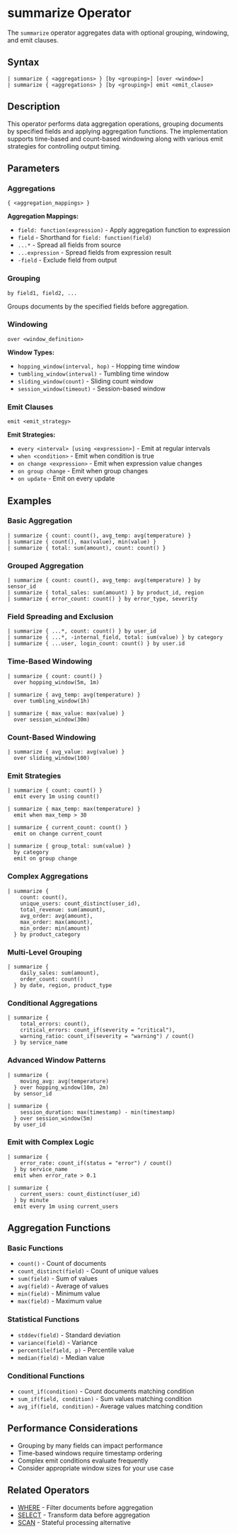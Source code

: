 # summarize Operator

The `summarize` operator aggregates data with optional grouping, windowing, and emit clauses.

## Syntax

```jsonjet
| summarize { <aggregations> } [by <grouping>] [over <window>]
| summarize { <aggregations> } [by <grouping>] emit <emit_clause>
```

## Description

This operator performs data aggregation operations, grouping documents by specified fields and applying aggregation functions. The implementation supports time-based and count-based windowing along with various emit strategies for controlling output timing.

## Parameters

### Aggregations

```jsonjet
{ <aggregation_mappings> }
```

**Aggregation Mappings:**
- `field: function(expression)` - Apply aggregation function to expression
- `field` - Shorthand for `field: function(field)`
- `...*` - Spread all fields from source
- `...expression` - Spread fields from expression result
- `-field` - Exclude field from output

### Grouping

```jsonjet
by field1, field2, ...
```

Groups documents by the specified fields before aggregation.

### Windowing

```jsonjet
over <window_definition>
```

**Window Types:**
- `hopping_window(interval, hop)` - Hopping time window
- `tumbling_window(interval)` - Tumbling time window
- `sliding_window(count)` - Sliding count window
- `session_window(timeout)` - Session-based window

### Emit Clauses

```jsonjet
emit <emit_strategy>
```

**Emit Strategies:**
- `every <interval> [using <expression>]` - Emit at regular intervals
- `when <condition>` - Emit when condition is true
- `on change <expression>` - Emit when expression value changes
- `on group change` - Emit when group changes
- `on update` - Emit on every update

## Examples

### Basic Aggregation

```jsonjet
| summarize { count: count(), avg_temp: avg(temperature) }
| summarize { count(), max(value), min(value) }
| summarize { total: sum(amount), count: count() }
```

### Grouped Aggregation

```jsonjet
| summarize { count: count(), avg_temp: avg(temperature) } by sensor_id
| summarize { total_sales: sum(amount) } by product_id, region
| summarize { error_count: count() } by error_type, severity
```

### Field Spreading and Exclusion

```jsonjet
| summarize { ...*, count: count() } by user_id
| summarize { ...*, -internal_field, total: sum(value) } by category
| summarize { ...user, login_count: count() } by user.id
```

### Time-Based Windowing

```jsonjet
| summarize { count: count() } 
  over hopping_window(5m, 1m)

| summarize { avg_temp: avg(temperature) } 
  over tumbling_window(1h)

| summarize { max_value: max(value) } 
  over session_window(30m)
```

### Count-Based Windowing

```jsonjet
| summarize { avg_value: avg(value) } 
  over sliding_window(100)
```

### Emit Strategies

```jsonjet
| summarize { count: count() } 
  emit every 1m using count()

| summarize { max_temp: max(temperature) } 
  emit when max_temp > 30

| summarize { current_count: count() } 
  emit on change current_count

| summarize { group_total: sum(value) } 
  by category 
  emit on group change
```

### Complex Aggregations

```jsonjet
| summarize {
    count: count(),
    unique_users: count_distinct(user_id),
    total_revenue: sum(amount),
    avg_order: avg(amount),
    max_order: max(amount),
    min_order: min(amount)
  } by product_category
```

### Multi-Level Grouping

```jsonjet
| summarize { 
    daily_sales: sum(amount),
    order_count: count()
  } by date, region, product_type
```

### Conditional Aggregations

```jsonjet
| summarize {
    total_errors: count(),
    critical_errors: count_if(severity = "critical"),
    warning_ratio: count_if(severity = "warning") / count()
  } by service_name
```

### Advanced Window Patterns

```jsonjet
| summarize { 
    moving_avg: avg(temperature) 
  } over hopping_window(10m, 2m)
  by sensor_id

| summarize { 
    session_duration: max(timestamp) - min(timestamp) 
  } over session_window(5m)
  by user_id
```

### Emit with Complex Logic

```jsonjet
| summarize { 
    error_rate: count_if(status = "error") / count() 
  } by service_name
  emit when error_rate > 0.1

| summarize { 
    current_users: count_distinct(user_id) 
  } by minute
  emit every 1m using current_users
```

## Aggregation Functions

### Basic Functions
- `count()` - Count of documents
- `count_distinct(field)` - Count of unique values
- `sum(field)` - Sum of values
- `avg(field)` - Average of values
- `min(field)` - Minimum value
- `max(field)` - Maximum value

### Statistical Functions
- `stddev(field)` - Standard deviation
- `variance(field)` - Variance
- `percentile(field, p)` - Percentile value
- `median(field)` - Median value

### Conditional Functions
- `count_if(condition)` - Count documents matching condition
- `sum_if(field, condition)` - Sum values matching condition
- `avg_if(field, condition)` - Average values matching condition

## Performance Considerations

- Grouping by many fields can impact performance
- Time-based windows require timestamp ordering
- Complex emit conditions evaluate frequently
- Consider appropriate window sizes for your use case

## Related Operators

- [WHERE](./where.md) - Filter documents before aggregation
- [SELECT](./select.md) - Transform data before aggregation
- [SCAN](./scan.md) - Stateful processing alternative 